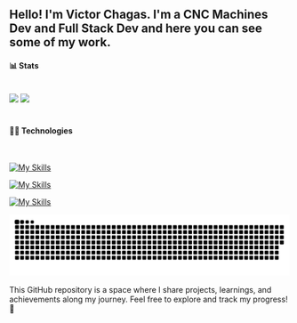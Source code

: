 ## Hello! I'm Victor Chagas. I'm a CNC Machines Dev and Full Stack Dev and here you can see some of my work.


#### 📊 Stats 
<br />

<div>
  <img src="https://github-readme-stats.vercel.app/api?username=victorchagas-93&show_icons=true&theme=dark"/>
  <img height='195px'src="https://github-readme-stats.vercel.app/api/top-langs/?username=victorchagas-93&layout=compact&theme=dark" />  
</div>

#

 #### 👨‍💻 Technologies
 <br />

[![My Skills](https://skillicons.dev/icons?i=autocad,sketchup,arduino,raspberrypi)](https://skillicons.dev)

[![My Skills](https://skillicons.dev/icons?i=js,ts,css,html,react,nodejs,tailwind,bootstrap,figma)](https://skillicons.dev)


[![My Skills](https://skillicons.dev/icons?i=py,flask,mongodb,mysql,docker,postman,git,github,aws)](https://skillicons.dev)



<picture>
  <source media="(prefers-color-scheme: light)" srcset="https://raw.githubusercontent.com/victorchagas-93/victorchagas-93/output/github-contribution-grid-snake-dark.svg">
  <source media="(prefers-color-scheme: dark)" srcset="https://raw.githubusercontent.com/victorchagas-93/victorchagas-93/output/github-contribution-grid-snake.svg">
  <img alt="github contribution grid snake animation" src="https://raw.githubusercontent.com/victorchagas-93/victorchagas-93/output/github-contribution-grid-snake.svg">
</picture>
<br/> 


This GitHub repository is a space where I share projects, learnings, and achievements along my journey. Feel free to explore and track my progress! 🚀
